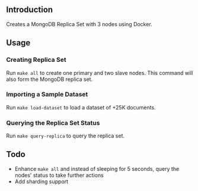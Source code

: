 ## Introduction

Creates a MongoDB Replica Set with 3 nodes using Docker.

## Usage

### Creating Replica Set

Run `make all` to create one primary and two slave nodes. This command will also form the MongoDB replica set.

### Importing a Sample Dataset

Run `make load-dataset` to load a dataset of +25K documents.

### Querying the Replica Set Status 

Run `make query-replica` to query the replica set.

## Todo

- Enhance `make all` and instead of sleeping for 5 seconds, query the nodes' status to take further actions
- Add sharding support 